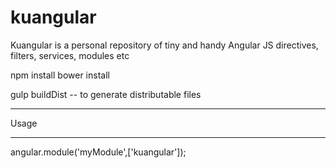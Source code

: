 kuangular
=========

Kuangular is a personal repository of tiny and handy Angular JS directives, filters, services, modules etc

npm install
bower install

gulp buildDist -- to generate distributable files

-----------------

Usage

-----------------

angular.module('myModule',['kuangular']);
